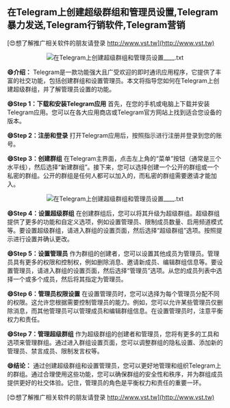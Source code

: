 ## **在Telegram上创建超级群组和管理员设置,Telegram暴力发送,Telegram行销软件,Telegram营销**

[😍想了解推广相关软件的朋友请登录 http://www.vst.tw](http://www.vst.tw)

 <center><img src="https://vst.tw/MP4/tuiguang/png/4.png" alt="在Telegram上创建超级群组和管理员设置____.txt"></center>

**😄介绍：**
Telegram是一款功能强大且广受欢迎的即时通讯应用程序，它提供了丰富的社交功能，包括创建群组和设置管理员。本文将指导您如何在Telegram上创建超级群组，并了解管理员设置的功能。

**😄Step 1：下载和安装Telegram应用**
首先，在您的手机或电脑上下载并安装Telegram应用。您可以在各大应用商店或Telegram官方网站上找到适合您设备的版本。

**😄Step 2：注册和登录**
打开Telegram应用后，按照指示进行注册并登录到您的账号。

**😄Step 3：创建群组**
在Telegram主界面，点击左上角的“菜单”按钮（通常是三个水平线），然后选择“新建群组”。接下来，您可以选择创建一个公开的群组或一个私密的群组。公开的群组是任何人都可以加入的，而私密的群组需要邀请才能加入。

 <center><img src="https://vst.tw/MP4/tuiguang/png/3.png" alt="在Telegram上创建超级群组和管理员设置____.txt"></center>

**😄Step 4：设置超级群组**
在创建群组后，您可以将其升级为超级群组。超级群组提供了更多的功能和自定义选项，例如设置管理员、限制成员数量、启用频道模式等。要设置超级群组，请进入群组的设置页面，然后选择“超级群组”选项。按照提示进行设置并确认更改。

**😄Step 5：设置管理员**
作为群组的创建者，您可以设置其他成员为管理员。管理员具有更多的权限和控制权，例如删除消息、邀请新成员、编辑群组信息等。要设置管理员，请进入群组的设置页面，然后选择“管理员”选项。从您的成员列表中选择一个或多个成员，然后将其指定为管理员。

**😄Step 6：管理员权限设置**
在设置管理员时，您可以选择为每个管理员分配不同的权限。这允许您根据需要控制管理员的能力。例如，您可以允许某些管理员仅删除消息，而其他管理员可以管理成员和编辑群组信息。在设置管理员时，注意平衡权力和责任。

**😄Step 7：管理超级群组**
作为超级群组的创建者和管理员，您将有更多的工具和选项来管理群组。通过进入群组设置页面，您可以调整群组的隐私设置、添加新的管理员、禁言成员、限制发言权等。

**😄结论：**
通过创建超级群组和设置管理员，您可以更好地管理和组织Telegram上的群组。通过合理使用这些功能，您可以确保群组的安全性和秩序，并为群组成员提供更好的社交体验。记住，管理员的角色是平衡权力和责任的重要一环。

[😍想了解推广相关软件的朋友请登录 http://www.vst.tw](http://www.vst.tw)



